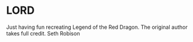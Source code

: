 # LORD

Just having fun recreating Legend of the Red Dragon. The original author takes full credit. Seth Robison

